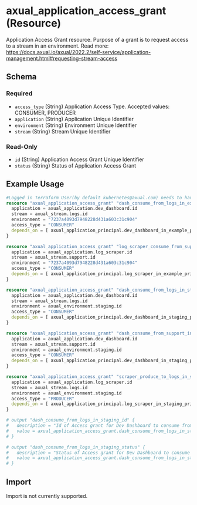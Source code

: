 # axual_application_access_grant (Resource)

Application Access Grant resource. Purpose of a grant is to request access to a stream in an environment. Read more: https://docs.axual.io/axual/2022.2/self-service/application-management.html#requesting-stream-access

<!-- schema generated by tfplugindocs -->
## Schema

### Required

- `access_type` (String) Application Access Type. Accepted values: CONSUMER, PRODUCER
- `application` (String) Application Unique Identifier
- `environment` (String) Environment Unique Identifier
- `stream` (String) Stream Unique Identifier

### Read-Only

- `id` (String) Application Access Grant Unique Identifier
- `status` (String) Status of Application Access Grant

## Example Usage

```terraform
#Logged in Terraform User(by default kubernetes@axual.com) needs to have application admin rights(for create access request) and stream admin rights(for revoking access request) or be owner of the application and the stream (by being user in the same group as the application's and stream's owner group)
resource "axual_application_access_grant" "dash_consume_from_logs_in_example" {
  application = axual_application.dev_dashboard.id
  stream = axual_stream.logs.id
  environment = "7237a4093d7948228d431a603c31c904"
  access_type = "CONSUMER"
  depends_on = [ axual_application_principal.dev_dashboard_in_example_principal ]
}

resource "axual_application_access_grant" "log_scraper_consume_from_support_in_example" {
  application = axual_application.log_scraper.id
  stream = axual_stream.support.id
  environment = "7237a4093d7948228d431a603c31c904"
  access_type = "CONSUMER"
  depends_on = [ axual_application_principal.log_scraper_in_example_principal ]
}

resource "axual_application_access_grant" "dash_consume_from_logs_in_staging" {
  application = axual_application.dev_dashboard.id
  stream = axual_stream.logs.id
  environment = axual_environment.staging.id
  access_type = "CONSUMER"
  depends_on = [ axual_application_principal.dev_dashboard_in_staging_principal ]
}

resource "axual_application_access_grant" "dash_consume_from_support_in_staging" {
  application = axual_application.dev_dashboard.id
  stream = axual_stream.support.id
  environment = axual_environment.staging.id
  access_type = "CONSUMER"
  depends_on = [ axual_application_principal.dev_dashboard_in_staging_principal ]
}

resource "axual_application_access_grant" "scraper_produce_to_logs_in_staging" {
  application = axual_application.log_scraper.id
  stream = axual_stream.logs.id
  environment = axual_environment.staging.id
  access_type = "PRODUCER"
  depends_on = [ axual_application_principal.log_scraper_in_staging_principal ]
}

# output "dash_consume_from_logs_in_staging_id" {
#   description = "Id of Access grant for Dev Dashboard to consume from Logs in Staging"
#   value = axual_application_access_grant.dash_consume_from_logs_in_staging.id
# }

# output "dash_consume_from_logs_in_staging_status" {
#   description = "Status of Access grant for Dev Dashboard to consume from Logs in Staging"
#   value = axual_application_access_grant.dash_consume_from_logs_in_staging.status
# }
```

## Import

Import is not currently supported.